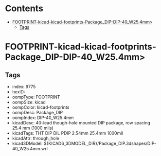 



Contents
========

* [FOOTPRINT-kicad-kicad-footprints-Package_DIP-DIP-40_W25.4mm>](#footprint-kicad-kicad-footprints-package_dip-dip-40_w254mm)
	* [Tags](#tags)

# FOOTPRINT-kicad-kicad-footprints-Package_DIP-DIP-40_W25.4mm>

## Tags

- index: 9775
- hexID: 
- oompType: FOOTPRINT
- oompSize: kicad
- oompColor: kicad-footprints
- oompDesc: Package_DIP
- oompIndex: DIP-40_W25.4mm
- kicadDesc: 40-lead though-hole mounted DIP package, row spacing 25.4 mm (1000 mils)
- kicadTags: THT DIP DIL PDIP 2.54mm 25.4mm 1000mil
- kicadAttr: through_hole
- kicad3DModel: ${KICAD6_3DMODEL_DIR}/Package_DIP.3dshapes/DIP-40_W25.4mm.wrl
